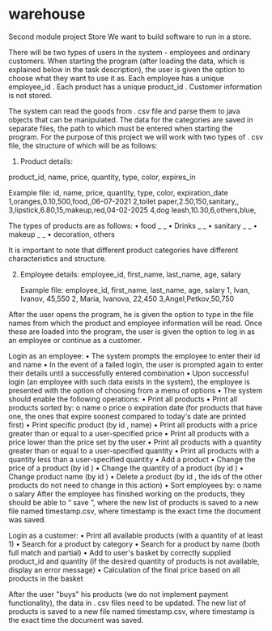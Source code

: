 # warehouse
Second module project
Store
We want to build software to run in a store.
 
There will be two types of users in the system - employees and ordinary customers. When starting the program (after loading the data, which is explained below in the task description), the user is given the option to choose what they want to use it as. Each employee has a unique employee_id . Each product has a unique product_id . Customer information is not stored.

The system can read the goods from . csv file and parse them to java objects that can be manipulated. The data for the categories are saved in separate files, the path to which must be entered when starting the program. For the purpose of this project we will work with two types of . csv file, the structure of which will be as follows:


1.	Product details:

product_id, name, price, quantity, type, color, expires_in

Example file:
id, name, price, quantity, type, color, expiration_date
1,oranges,0.10,500,food,,06-07-2021
2,toilet paper,2.50,150,sanitary,,
3,lipstick,6.80,15,makeup,red,04-02-2025
4,dog leash,10.30,6,others,blue,

The types of products are as follows:
•	food _ _
•	Drinks _ _
•	sanitary _ _
•	makeup _ _
•	decoration, others

It is important to note that different product categories have different characteristics and structure.


2.	Employee details:
 	employee_id, first_name, last_name, age, salary
	
	Example file:
	employee_id, first_name, last_name, age, salary
	1, Ivan, Ivanov, 45,550
	2, Maria, Ivanova, 22,450
	3,Angel,Petkov,50,750

After the user opens the program, he is given the option to type in the file names from which the product and employee information will be read. Once these are loaded into the program, the user is given the option to log in as an employee or continue as a customer.

Login as an employee:
•	The system prompts the employee to enter their id and name
•	In the event of a failed login, the user is prompted again to enter their details until a successfully entered combination
•	Upon successful login (an employee with such data exists in the system), the employee is presented with the option of choosing from 		a menu of options
•	The system should enable the following operations:
•	Print all products
•	Print all products sorted by:
o	name
o	price
o	expiration date (for products that have one, the ones that expire soonest compared to today's date are printed first)
•	Print specific product (by id , name)
•	Print all products with a price greater than or equal to a user-specified price
•	Print all products with a price lower than the price set by the user
•	Print all products with a quantity greater than or equal to a user-specified quantity
•	Print all products with a quantity less than a user-specified quantity
•	Add a product
•	Change the price of a product (by id )
•	Change the quantity of a product (by id )
•	Change product name (by id )
•	Delete a product (by id , the ids of the other products do not need to change in this action)
•	Sort employees by:
o	name
o	salary
After the employee has finished working on the products, they should be able to “ save ”, where the new list of products is saved to a new file named timestamp.csv, where timestamp is the exact time the document was saved.

Login as a customer:
•	Print all available products (with a quantity of at least 1)
•	Search for a product by category
•	Search for a product by name (both full match and partial)
•	Add to user's basket by correctly supplied product_id and quantity (if the desired quantity of products is not available, display an error message)
•	Calculation of the final price based on all products in the basket

After the user "buys" his products (we do not implement payment functionality), the data in . csv files need to be updated. The new list of products is saved to a new file named timestamp.csv, where timestamp is the exact time the document was saved.


